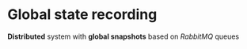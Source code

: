 # Global state recording

**Distributed** system with **global snapshots** based on *RabbitMQ* queues